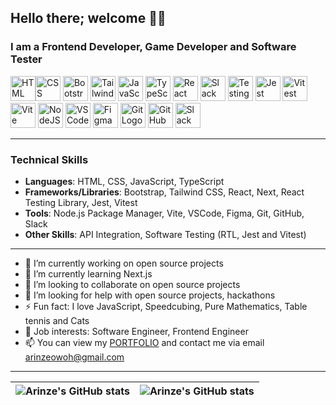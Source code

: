 ## Hello there; welcome 👋🏾

### I am a Frontend Developer, Game Developer and Software Tester

<img src="https://cdn.jsdelivr.net/gh/devicons/devicon@latest/icons/html5/html5-original-wordmark.svg" alt="HTML Logo" width='40' height='40' /><img src="https://cdn.jsdelivr.net/gh/devicons/devicon@latest/icons/css3/css3-original-wordmark.svg" alt="CSS Logo" width='40' height='40' />
<img src="https://cdn.jsdelivr.net/gh/devicons/devicon@latest/icons/bootstrap/bootstrap-original.svg" alt="Bootstrap Logo" width='40' height='40'/>
<img src="https://cdn.jsdelivr.net/gh/devicons/devicon@latest/icons/tailwindcss/tailwindcss-original.svg" alt="Tailwind CSS Logo" width='40' height='40'/>
<img src="https://cdn.jsdelivr.net/gh/devicons/devicon@latest/icons/javascript/javascript-original.svg" alt="JavaScript Logo" width='40' height='40'/>
<img src="https://cdn.jsdelivr.net/gh/devicons/devicon@latest/icons/typescript/typescript-original.svg" alt="TypeScript Logo" width='40' height='40'/>
<img src="https://cdn.jsdelivr.net/gh/devicons/devicon@latest/icons/react/react-original.svg" alt="React Logo" width='40' height='40'/>
<img src="https://cdn.jsdelivr.net/gh/devicons/devicon@latest/icons/nextjs/nextjs-original-wordmark.svg" alt="Slack Logo" width='40' height='40'/>
<img src="https://testing-library.com/img/octopus-64x64.png" alt="Testing Library Logo" width='40' height='40'/>
<img src="https://cdn.jsdelivr.net/gh/devicons/devicon@latest/icons/jest/jest-plain.svg" alt="Jest Logo" width='40' height='40'/>
<img src="https://cdn.jsdelivr.net/gh/devicons/devicon@latest/icons/vitest/vitest-original.svg" alt="Vitest Logo" width='40' height='40'/>
<img src="https://cdn.jsdelivr.net/gh/devicons/devicon@latest/icons/vitejs/vitejs-original.svg" alt="Vite Logo" width='40' height='40'/>
<img src="https://cdn.jsdelivr.net/gh/devicons/devicon@latest/icons/npm/npm-original-wordmark.svg" alt="NodeJS Logo" width='40' height='40'/>
<img src="https://cdn.jsdelivr.net/gh/devicons/devicon@latest/icons/vscode/vscode-original.svg" alt="VSCode Logo" width='40' height='40'/>
<img src="https://cdn.jsdelivr.net/gh/devicons/devicon@latest/icons/figma/figma-original.svg" alt="Figma Logo" width='40' height='40'/>
<img src="https://cdn.jsdelivr.net/gh/devicons/devicon@latest/icons/git/git-original.svg" alt="Git Logo" width='40' height='40'/>
<img src="https://cdn.jsdelivr.net/gh/devicons/devicon@latest/icons/github/github-original.svg" alt="GitHub Logo" width='40' height='40'/>
<img src="https://cdn.jsdelivr.net/gh/devicons/devicon@latest/icons/slack/slack-original.svg" alt="Slack Logo" width='40' height='40'/>


---

### Technical Skills
- **Languages**: HTML, CSS, JavaScript, TypeScript
- **Frameworks/Libraries**: Bootstrap, Tailwind CSS, React, Next, React Testing Library, Jest, Vitest 
- **Tools**: Node.js Package Manager, Vite, VSCode, Figma, Git, GitHub, Slack
- **Other Skills**: API Integration, Software Testing (RTL, Jest and Vitest)

---

- 🔭 I’m currently working on open source projects
- 🌱 I’m currently learning Next.js
- 👯 I’m looking to collaborate on open source projects
- 🤔 I’m looking for help with open source projects, hackathons
- ⚡ Fun fact: I love JavaScript, Speedcubing, Pure Mathematics, Table tennis and Cats
- 💼 Job interests: Software Engineer, Frontend Engineer
- 📫 You can view my [PORTFOLIO](https://my-portfolio-website-silk-five.vercel.app/home) and contact me via email arinzeowoh@gmail.com

---

| <img align="center" src="https://github-readme-stats.vercel.app/api?username=ArinzeGit&show_icons=true&hide_border=true" alt="Arinze's GitHub stats" /> | <img align="center" src="https://github-readme-stats.vercel.app/api/top-langs/?username=ArinzeGit&layout=compact&hide_border=true" alt="Arinze's GitHub stats" /> |
| ------------- | ------------- |
